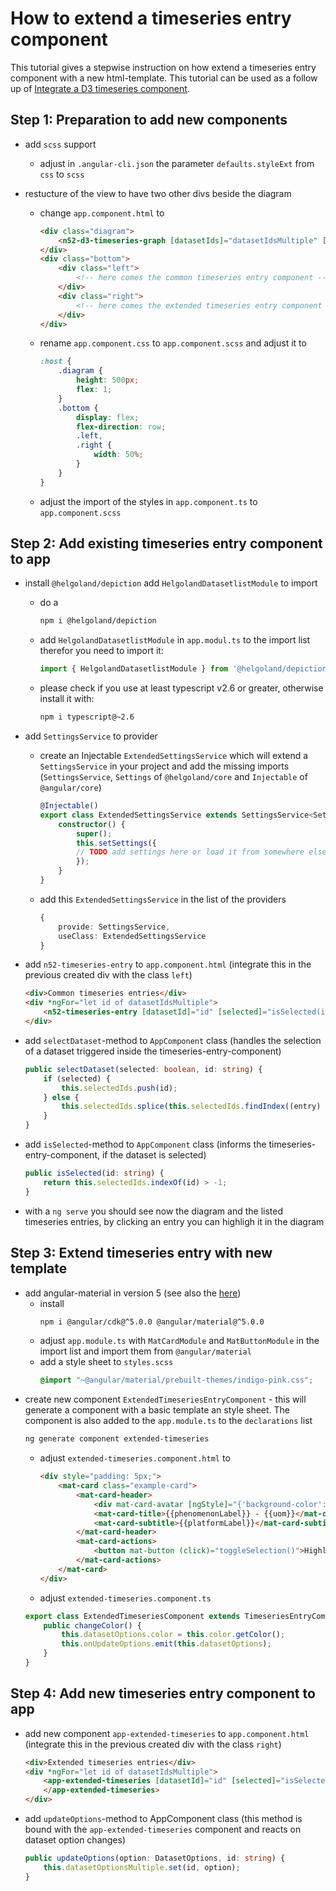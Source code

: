 # How to extend a timeseries entry component

This tutorial gives a stepwise instruction on how extend a timeseries entry component with a new html-template. This tutorial can be used as a follow up of [Integrate a D3 timeseries component](./integrate-a-d3-timeseries-component.html).

## Step 1: Preparation to add new components

 - add `scss` support
   - adjust in `.angular-cli.json` the parameter `defaults.styleExt` from `css` to `scss`

 - restucture of the view to have two other divs beside the diagram
   - change `app.component.html` to 
        ```html
        <div class="diagram">
            <n52-d3-timeseries-graph [datasetIds]="datasetIdsMultiple" [selectedDatasetIds]="selectedIds" [datasetOptions]="datasetOptionsMultiple" [timeInterval]="timespan" (onTimespanChanged)="timespanChanged($event)" [graphOptions]="diagramOptionsD3"></n52-d3-timeseries-graph>
        </div>
        <div class="bottom">
            <div class="left">
                <!-- here comes the common timeseries entry component -->
            </div>
            <div class="right">
                <!-- here comes the extended timeseries entry component -->
            </div>
        </div>
        ```
   - rename `app.component.css` to `app.component.scss` and adjust it to
        ```scss
        :host {
            .diagram {
                height: 500px;
                flex: 1;
            }
            .bottom {
                display: flex;
                flex-direction: row;
                .left,
                .right {
                    width: 50%;
                }
            }
        }
        ```
   - adjust the import of the styles in `app.component.ts` to `app.component.scss`

## Step 2: Add existing timeseries entry component to app

 - install `@helgoland/depiction` add `HelgolandDatasetlistModule` to import
    - do a
        ```bash
        npm i @helgoland/depiction
        ```
    - add `HelgolandDatasetlistModule` in `app.modul.ts` to the import list therefor you need to import it:
        ```typescript
        import { HelgolandDatasetlistModule } from '@helgoland/depiction/datasetlist';
        ```
    - please check if you use at least typescript v2.6 or greater, otherwise install it with: 
        ```bash
        npm i typescript@~2.6
        ```
 - add `SettingsService` to provider
    - create an Injectable `ExtendedSettingsService` which will extend a `SettingsService` in your project and add the missing imports (`SettingsService`, `Settings` of `@helgoland/core` and `Injectable` of `@angular/core`)
        ```typescript
        @Injectable()
        export class ExtendedSettingsService extends SettingsService<Settings> {
            constructor() {
                super();
                this.setSettings({
                // TODO add settings here or load it from somewhere else...
                });
            }
        }
        ```
    - add this `ExtendedSettingsService` in the list of the providers 
        ```typescript
        {
            provide: SettingsService,
            useClass: ExtendedSettingsService
        }
        ```
 - add `n52-timeseries-entry` to `app.component.html` (integrate this in the previous created div with the class `left`)
    ```html
    <div>Common timeseries entries</div>
    <div *ngFor="let id of datasetIdsMultiple">
        <n52-timeseries-entry [datasetId]="id" [selected]="isSelected(id)" [datasetOptions]="datasetOptionsMultiple.get(id)" [timeInterval]="timespan" (onSelectDataset)="selectDataset($event, id)"></n52-timeseries-entry>
    </div>
    ```
    
 - add `selectDataset`-method to `AppComponent` class (handles the selection of a dataset triggered inside the timeseries-entry-component)
    ```typescript
    public selectDataset(selected: boolean, id: string) {
        if (selected) {
            this.selectedIds.push(id);
        } else {
            this.selectedIds.splice(this.selectedIds.findIndex((entry) => entry === id), 1);
        }
    }
    ```
 - add `isSelected`-method to `AppComponent` class (informs the timeseries-entry-component, if the dataset is selected)
    ```typescript
    public isSelected(id: string) {
        return this.selectedIds.indexOf(id) > -1;
    }
    ```

 - with a `ng serve` you should see now the diagram and the listed timeseries entries, by clicking an entry you can highligh it in the diagram

## Step 3: Extend timeseries entry with new template

 - add angular-material in version 5 (see also the [here](https://v5.material.angular.io/guide/getting-started))
    - install
        ```bash
        npm i @angular/cdk@^5.0.0 @angular/material@^5.0.0
        ```
    - adjust `app.module.ts` with `MatCardModule` and `MatButtonModule` in the import list and import them from `@angular/material`
    - add a style sheet to `styles.scss`
        ```css
        @import "~@angular/material/prebuilt-themes/indigo-pink.css";
        ```
 - create new component `ExtendedTimeseriesEntryComponent` - this will generate a component with a basic template an style sheet. The component is also added to the `app.module.ts` to the `declarations` list
    ```bash
    ng generate component extended-timeseries
    ```
    - adjust `extended-timeseries.component.html` to 
        ```html
        <div style="padding: 5px;">
            <mat-card class="example-card">
                <mat-card-header>
                    <div mat-card-avatar [ngStyle]="{'background-color': datasetOptions.color}" (click)="changeColor();"></div>
                    <mat-card-title>{{phenomenonLabel}} - {{uom}}</mat-card-title>
                    <mat-card-subtitle>{{platformLabel}}</mat-card-subtitle>
                </mat-card-header>
                <mat-card-actions>
                    <button mat-button (click)="toggleSelection()">Highlight</button>
                </mat-card-actions>
            </mat-card>
        </div>
        ```
    - adjust `extended-timeseries.component.ts`
    ```typescript
    export class ExtendedTimeseriesComponent extends TimeseriesEntryComponent {
        public changeColor() {
            this.datasetOptions.color = this.color.getColor();
            this.onUpdateOptions.emit(this.datasetOptions);
        }
    }
    ```

## Step 4: Add new timeseries entry component to app

 - add new component `app-extended-timeseries` to `app.component.html` (integrate this in the previous created div with the class `right`)
    ```html
    <div>Extended timeseries entries</div>
    <div *ngFor="let id of datasetIdsMultiple">
        <app-extended-timeseries [datasetId]="id" [selected]="isSelected(id)" [datasetOptions]="datasetOptionsMultiple.get(id)" [timeInterval]="timespan" (onSelectDataset)="selectDataset($event, id)" (onUpdateOptions)="updateOptions($event, id)">
        </app-extended-timeseries>
    </div>
    ```
 - add `updateOptions`-method to AppComponent class (this method is bound with the `app-extended-timeseries` component and reacts on dataset option changes)
    ```typescript
    public updateOptions(option: DatasetOptions, id: string) {
        this.datasetOptionsMultiple.set(id, option);
    }
    ```

